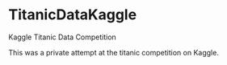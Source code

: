 # TitanicDataKaggle
Kaggle Titanic Data Competition

This was a private attempt at the titanic competition on Kaggle. 

